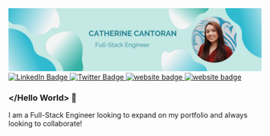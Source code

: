 <div id="header" align="center">
  <img src="Catherine Cantoran.png">
</div>
<div id="badges">
  <a href="your-linkedin-URL">
    <img src="https://img.shields.io/badge/LinkedIn-blue?style=for-the-badge&logo=linkedin&logoColor=white" alt="LinkedIn Badge"/>
  </a>
  <a href="https://twitter.com/Catheri67786970">
    <img src="https://img.shields.io/badge/Twitter-blue?style=for-the-badge&logo=twitter&logoColor=white" alt="Twitter Badge"/>
  </a>
  <a href="#">
    <img src="https://img.shields.io/badge/MyWebsite-orange?style=for-the-badge&logoColor=white" alt="website badge"/>
  </a>
  <a href="https://collabschicago.netlify.app/">
    <img src="https://img.shields.io/badge/COL+LABS-orange?style=for-the-badge&logoColor=white" alt="website badge"/>
  </a>
</div>

### </Hello World> 👋


I am a Full-Stack Engineer looking to expand on my portfolio and always looking to collaborate! 
